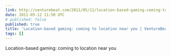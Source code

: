 ```yaml
---
link: http://venturebeat.com/2011/05/11/location-based-gaming-coming-to-location-near-you/?utm_source=feedburner&utm_medium=feed&utm_campaign=Feed%3A+Venturebeat+%28VentureBeat%29
date: 2011-05-12 11:50 UTC
# published: false
published: true
title: 'Location-based gaming: coming to location near you | VentureBeat'
tags: []
---
```


Location-based gaming: coming to location near you
